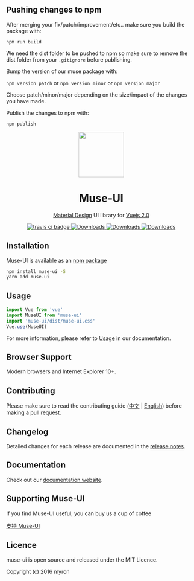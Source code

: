 ## Pushing changes to npm
After merging your fix/patch/improvement/etc.. make sure you build the package with:

``npm run build``

We need the dist folder to be pushed to npm so make sure to remove the dist folder from your `.gitignore` before publishing.

Bump the version of our muse package with:

`npm version patch` or `npm version minor` or `npm version major`

Choose patch/minor/major depending on the size/impact of the changes you have made.

Publish the changes to npm with:

``npm publish``

<p align="center">
  <a href="https://muse-ui.org" target="_blank">
    <img width="120" src="./demo/icon_logo.png">
  </a>
</p>

<h1 align="center">Muse-UI</h1>

<p align="center">
  <a href="https://material.io/">Material Design</a>
  UI library for <a href="https://vuejs.org/">Vuejs 2.0</a>
</p>

<p align="center">
  <a href="https://travis-ci.org/museui/muse-ui">
    <img src="https://img.shields.io/travis/museui/muse-ui.svg" alt="travis ci badge">
  </a>
  <a href="https://www.npmjs.org/package/muse-ui">
    <img src="https://img.shields.io/npm/v/muse-ui.svg" alt="Downloads">
  </a>
  <a href="https://npmjs.org/package/muse-ui">
    <img src="https://img.shields.io/npm/dm/muse-ui.svg" alt="Downloads">
  </a>
  <a href="https://gitter.im/muse-ui/muse-ui?utm_source=badge&utm_medium=badge&utm_campaign=pr-badge&utm_content=badge">
    <img src="https://badges.gitter.im/muse-ui/muse-ui.svg" alt="Downloads">
  </a>
</p>

## Installation

Muse-UI is available as an [npm package](https://www.npmjs.com/package/muse-ui)

```bash
npm install muse-ui -S
yarn add muse-ui
```

## Usage

```javascript
import Vue from 'vue'
import MuseUI from 'muse-ui'
import 'muse-ui/dist/muse-ui.css'
Vue.use(MuseUI)
```

For more information, please refer to [Usage](https://muse-ui.org/#/zh-CN/usage) in our documentation.

## Browser Support

Modern browsers and Internet Explorer 10+.

## Contributing

Please make sure to read the contributing guide ([中文](https://muse-ui.org/#/zh-CN/contributing) | [English](https://muse-ui.org/#/en-US/contributing)) before making a pull request.

## Changelog

Detailed changes for each release are documented in the [release notes](https://muse-ui.org/#/zh-CN/changelog).

## Documentation

Check out our [documentation website](https://muse-ui.org).

## Supporting Muse-UI

If you find Muse-UI useful, you can buy us a cup of coffee

[支持 Muse-UI](https://muse-ui.org/#/zh-CN/support)

## Licence

muse-ui is open source and released under the MIT Licence.

Copyright (c) 2016 myron
